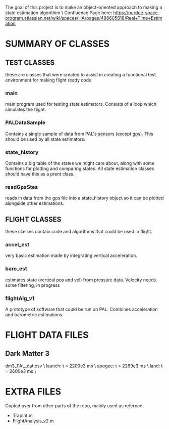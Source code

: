 The goal of this project is to make an object-oriented approach to making a state estimation algorithim \\
Confluence Page here: https://purdue-space-program.atlassian.net/wiki/spaces/HA/pages/488605818/Real+Time+Estimation

# SUMMARY OF CLASSES
## TEST CLASSES
these are classes that were created to assist in creating a functional test environment for making flight ready code

### main
main program used for testing state estimators. Consists of a loop which simulates the flight.
### PALDataSample
Contains a single sample of data from PAL's sensors (except gps). This should be used by all state estimators. 

### state_history
Contains a big table of the states we might care about, along with some functions for plotting and comparing states. 
All state estimation classes should have this as a prent class. 

### readGpsStes
reads in data from the gps file into a state_history object so it can be plotted alongside other estimations. 

## FLIGHT CLASSES
these classes contain code and algorithms that could be used in flight.

### accel_est
very basic estimation made by integrating vertical acceleration. 

### baro_est
estimates state (vertical pos and vel) from pressure data. 
Velocity needs some filtering, in progress

### flightAlg_v1
A prototype of software that could be run on PAL. Combines acceleration and barometric estimations.

# FLIGHT DATA FILES
## Dark Matter 3
dm3_PAL_dat.csv \\
launch: t = 2200e3 ms \\
apogee: t = 2269e3 ms \\
land: t = 2600e3 ms \\

# EXTRA FILES
Copied over from other parts of the repo, mainly used as refernce
- TrapInt.m
- FlightAnalysis_v2.m
